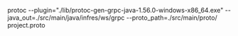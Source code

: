 protoc --plugin="./lib/protoc-gen-grpc-java-1.56.0-windows-x86_64.exe" --java_out=./src/main/java/infres/ws/grpc --proto_path=./src/main/proto/ project.proto